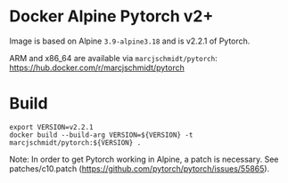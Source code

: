 # Docker Alpine Pytorch v2+

Image is based on Alpine `3.9-alpine3.18` and is v2.2.1 of Pytorch.

ARM and x86_64 are available via `marcjschmidt/pytorch`: https://hub.docker.com/r/marcjschmidt/pytorch

# Build

```ssh
export VERSION=v2.2.1
docker build --build-arg VERSION=${VERSION} -t marcjschmidt/pytorch:${VERSION} .
```

Note: In order to get Pytorch working in Alpine, a patch is necessary.
See patches/c10.patch (https://github.com/pytorch/pytorch/issues/55865).
